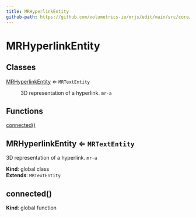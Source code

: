 ```yaml
---
title: MRHyperlinkEntity
github-path: https://github.com/volumetrics-io/mrjs/edit/main/src/core/entities/MRHyperlinkEntity.js
---
```

# MRHyperlinkEntity

## Classes

<dl>
<dt><a href="#MRHyperlinkEntity">MRHyperlinkEntity</a> ⇐ <code>MRTextEntity</code></dt>
<dd><p>3D representation of a hyperlink. <code>mr-a</code></p>
</dd>
</dl>

## Functions

<dl>
<dt><a href="#connected">connected()</a></dt>
<dd></dd>
</dl>

<a name="MRHyperlinkEntity"></a>

## MRHyperlinkEntity ⇐ <code>MRTextEntity</code>
3D representation of a hyperlink. `mr-a`

**Kind**: global class  
**Extends**: <code>MRTextEntity</code>  
<a name="connected"></a>

## connected()
**Kind**: global function  
